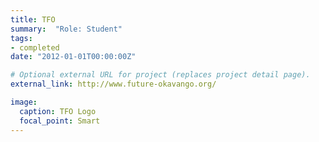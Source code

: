 ```yaml
---
title: TFO
summary:  "Role: Student"
tags:
- completed
date: "2012-01-01T00:00:00Z"

# Optional external URL for project (replaces project detail page).
external_link: http://www.future-okavango.org/

image:
  caption: TFO Logo
  focal_point: Smart
---
```

